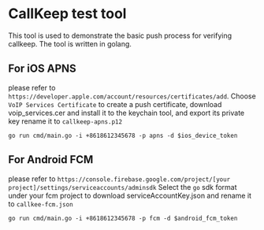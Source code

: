 # CallKeep test tool

This tool is used to demonstrate the basic push process for verifying callkeep. The tool is written in golang.

## For iOS APNS

please refer to `https://developer.apple.com/account/resources/certificates/add`.
Choose `VoIP Services Certificate` to create a push certificate, download voip_services.cer and install it to the keychain tool, and export its private key rename it to `callkeep-apns.p12`

`go run cmd/main.go -i +8618612345678 -p apns -d $ios_device_token`

## For Android FCM

please refer to `https://console.firebase.google.com/project/[your project]/settings/serviceaccounts/adminsdk`
Select the `go` sdk format under your fcm project to download serviceAccountKey.json and rename it to `callkee-fcm.json`

`go run cmd/main.go -i +8618612345678 -p fcm -d $android_fcm_token`
